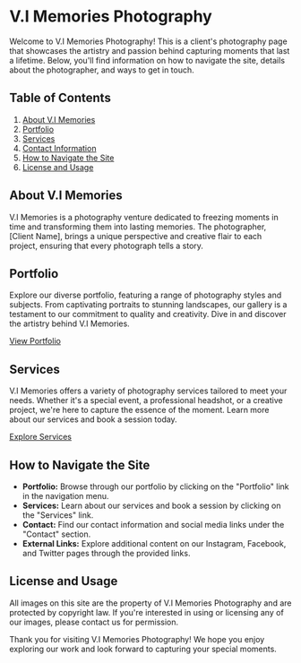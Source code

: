 # V.I Memories Photography

Welcome to V.I Memories Photography! This is a client's photography page that showcases the artistry and passion behind capturing moments that last a lifetime. Below, you'll find information on how to navigate the site, details about the photographer, and ways to get in touch.

## Table of Contents

1. [About V.I Memories](#about)
2. [Portfolio](#portfolio)
3. [Services](#services)
4. [Contact Information](#contact)
5. [How to Navigate the Site](#navigation)
6. [License and Usage](#license)

## About V.I Memories<a name="about"></a>

V.I Memories is a photography venture dedicated to freezing moments in time and transforming them into lasting memories. The photographer, [Client Name], brings a unique perspective and creative flair to each project, ensuring that every photograph tells a story.

## Portfolio<a name="portfolio"></a>

Explore our diverse portfolio, featuring a range of photography styles and subjects. From captivating portraits to stunning landscapes, our gallery is a testament to our commitment to quality and creativity. Dive in and discover the artistry behind V.I Memories.

[View Portfolio](#portfolio-link)

## Services<a name="services"></a>

V.I Memories offers a variety of photography services tailored to meet your needs. Whether it's a special event, a professional headshot, or a creative project, we're here to capture the essence of the moment. Learn more about our services and book a session today.

[Explore Services](#services-link)

## How to Navigate the Site<a name="navigation"></a>

- **Portfolio:** Browse through our portfolio by clicking on the "Portfolio" link in the navigation menu.
- **Services:** Learn about our services and book a session by clicking on the "Services" link.
- **Contact:** Find our contact information and social media links under the "Contact" section.
- **External Links:** Explore additional content on our Instagram, Facebook, and Twitter pages through the provided links.

## License and Usage<a name="license"></a>

All images on this site are the property of V.I Memories Photography and are protected by copyright law. If you're interested in using or licensing any of our images, please contact us for permission.

Thank you for visiting V.I Memories Photography! We hope you enjoy exploring our work and look forward to capturing your special moments.


